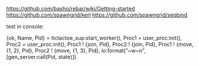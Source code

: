 https://github.com/basho/rebar/wiki/Getting-started
https://github.com/spawngrid/kerl
https://github.com/spawngrid/seqbind

test in console:

{ok, Name, Pid} = tictactoe_sup:start_worker(),
Proc1 = user_proc:init(),
Proc2 = user_proc:init(),
Proc1 ! {join, Pid},
Proc2 ! {join, Pid},
Proc1 ! {move, {1, 2}, Pid},
Proc2 ! {move, {1, 3}, Pid},
io:format("~w~n", [gen_server:call(Pid, state)]).
